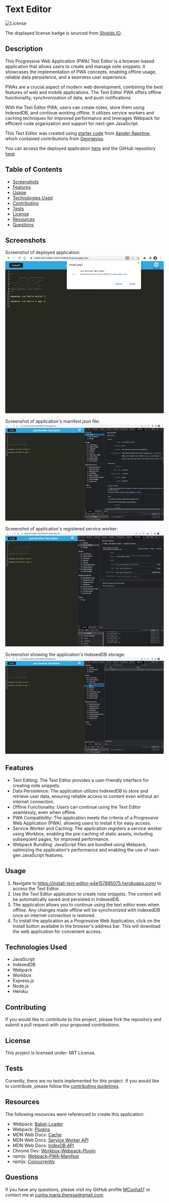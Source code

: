 # Text Editor

![License](https://img.shields.io/badge/license-MIT%20License-blue.svg)

The displayed license badge is sourced from <a href="https://shields.io/category/license">Shields IO</a>.

## Description
This Progressive Web Application (PWA) Text Editor is a browser-based application that allows users to create and manage note snippets. It showcases the implementation of PWA concepts, enabling offline usage, reliable data persistence, and a seamless user experience.

PWAs are a crucial aspect of modern web development, combining the best features of web and mobile applications. The Text Editor PWA offers offline functionality, synchronization of data, and push notifications.

With the Text Editor PWA, users can create notes, store them using IndexedDB, and continue working offline. It utilizes service workers and caching techniques for improved performance and leverages Webpack for efficient code organization and support for next-gen JavaScript.

This Text Editor was created using [starter code](https://github.com/coding-boot-camp/cautious-meme) from [Xander Rapstine](https://github.com/Xandromus), which contained contributions from <a href="https://github.com/Georgeyoo">Georgeyoo</a>.

You can access the deployed application [here](https://install-text-editor-e4e157895075.herokuapp.com/) and the GitHub repository [here](https://github.com/MCunha17/text-editor).

## Table of Contents
* [Screenshots](#screenshots)
* [Features](#features)
* [Usage](#usage)
* [Technologies Used](#technologies-used)
* [Contributing](#contributing)
* [Tests](#tests)
* [License](#license)
* [Resources](#resources)
* [Questions](#questions)

## Screenshots
Screenshot of deployed application:
![Screenshot of application](/images/text-editor-install.jpg)

Screenshot of application's manifest.json file:
![Screenshot of manifest.json](/images/text-editor-app-manifest.jpg)

Screenshot of application's registered service worker:
![Screenshot of manfest.json](/images/text-editor-service-worker.jpg)

Screenshot showing the application's IndexedDB storage:
![Screenshot of IndexedDB storage](/images/text-editor-indexedDB.jpg)

## Features
* Text Editing: The Text Editor provides a user-friendly interface for creating note snippets.
* Data Persistence: The application utilizes IndexedDB to store and retrieve user data, ensuring reliable access to content even without an internet connection.
* Offline Functionality: Users can continue using the Text Editor seamlessly, even when offline.
* PWA Compatibility: The application meets the criteria of a Progressive Web Application (PWA), allowing users to install it for easy access.
* Service Worker and Caching: The application registers a service worker using Workbox, enabling the pre-caching of static assets, including subsequent pages, for improved performance.
* Webpack Bundling: JavaScript files are bundled using Webpack, optimizing the application's performance and enabling the use of next-gen JavaScript features.

## Usage
1. Navigate to https://install-text-editor-e4e157895075.herokuapp.com/ to access the Text Editor.
2. Use the Text Editor application to create note snippets. The content will be automatically saved and persisted in IndexedDB.
3. The application allows you to continue using the text editor even when offline. Any changes made offline will be synchronized with IndexedDB once an internet connection is restored.
4. To install the application as a Progressive Web Application, click on the Install button available in the browser's address bar. This will download the web application for convenient access.

## Technologies Used
* JavaScript
* IndexedDB
* Webpack
* Workbox
* Express.js
* Node.js
* Heroku

## Contributing
If you would like to contribute to this project, please fork the repository and submit a pull request with your proposed contributions.

## License
This project is licensed under: MIT License.

## Tests
Currently, there are no tests implemented for this project. If you would like to contribute, please follow the [contributing guidelines](#contributing).

## Resources
The following resources were referenced to create this application:
* Webpack: [Babel-Loader](https://webpack.js.org/loaders/babel-loader/)
* Webpack: [Plugins](https://webpack.js.org/concepts/plugins/)
* MDN Web Docs: [Cache](https://developer.mozilla.org/en-US/docs/Web/API/Cache)
* MDN Web Docs: [Service Worker API](https://developer.mozilla.org/en-US/docs/Web/API/Service_Worker_API)
* MDN Web Docs: [IndexDB API](https://developer.mozilla.org/en-US/docs/Web/API/IndexedDB_API)
* Chrome Dev: [Workbox-Webpack-Plugin](https://developer.chrome.com/docs/workbox/reference/workbox-webpack-plugin/#type-GenerateSWConfig)
* npmjs: [Webpack-PWA-Manifest](https://www.npmjs.com/package/webpack-pwa-manifest)
* npmjs: [Concurrently](https://www.npmjs.com/package/concurrently)

## Questions
If you have any questions, please visit my GitHub profile [MCunha17](https://github.com/MCunha17) or contact me at cunha.maria.theresa@gmail.com.
